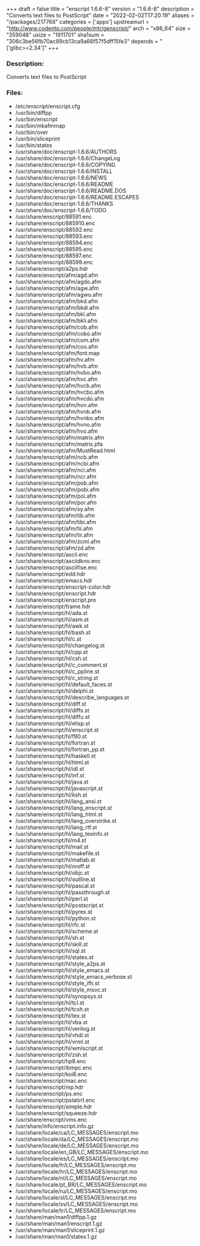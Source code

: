 +++
draft = false
title = "enscript 1.6.6-8"
version = "1.6.6-8"
description = "Converts text files to PostScript"
date = "2022-02-02T17:20:19"
aliases = "/packages/217768"
categories = ['apps']
upstreamurl = "http://www.codento.com/people/mtr/genscript/"
arch = "x86_64"
size = "359048"
usize = "1911701"
sha1sum = "306c3be56fb70ac89cb13ca9a66f57f5dff15fe3"
depends = "['glibc>=2.34']"
+++
### Description: 
Converts text files to PostScript

### Files: 
* /etc/enscript/enscript.cfg
* /usr/bin/diffpp
* /usr/bin/enscript
* /usr/bin/mkafmmap
* /usr/bin/over
* /usr/bin/sliceprint
* /usr/bin/states
* /usr/share/doc/enscript-1.6.6/AUTHORS
* /usr/share/doc/enscript-1.6.6/ChangeLog
* /usr/share/doc/enscript-1.6.6/COPYING
* /usr/share/doc/enscript-1.6.6/INSTALL
* /usr/share/doc/enscript-1.6.6/NEWS
* /usr/share/doc/enscript-1.6.6/README
* /usr/share/doc/enscript-1.6.6/README.DOS
* /usr/share/doc/enscript-1.6.6/README.ESCAPES
* /usr/share/doc/enscript-1.6.6/THANKS
* /usr/share/doc/enscript-1.6.6/TODO
* /usr/share/enscript/88591.enc
* /usr/share/enscript/885910.enc
* /usr/share/enscript/88592.enc
* /usr/share/enscript/88593.enc
* /usr/share/enscript/88594.enc
* /usr/share/enscript/88595.enc
* /usr/share/enscript/88597.enc
* /usr/share/enscript/88599.enc
* /usr/share/enscript/a2ps.hdr
* /usr/share/enscript/afm/agd.afm
* /usr/share/enscript/afm/agdo.afm
* /usr/share/enscript/afm/agw.afm
* /usr/share/enscript/afm/agwo.afm
* /usr/share/enscript/afm/bkd.afm
* /usr/share/enscript/afm/bkdi.afm
* /usr/share/enscript/afm/bkl.afm
* /usr/share/enscript/afm/bkli.afm
* /usr/share/enscript/afm/cob.afm
* /usr/share/enscript/afm/cobo.afm
* /usr/share/enscript/afm/com.afm
* /usr/share/enscript/afm/coo.afm
* /usr/share/enscript/afm/font.map
* /usr/share/enscript/afm/hv.afm
* /usr/share/enscript/afm/hvb.afm
* /usr/share/enscript/afm/hvbo.afm
* /usr/share/enscript/afm/hvc.afm
* /usr/share/enscript/afm/hvcb.afm
* /usr/share/enscript/afm/hvcbo.afm
* /usr/share/enscript/afm/hvcdo.afm
* /usr/share/enscript/afm/hvn.afm
* /usr/share/enscript/afm/hvnb.afm
* /usr/share/enscript/afm/hvnbo.afm
* /usr/share/enscript/afm/hvno.afm
* /usr/share/enscript/afm/hvo.afm
* /usr/share/enscript/afm/matrix.afm
* /usr/share/enscript/afm/matrix.pfa
* /usr/share/enscript/afm/MustRead.html
* /usr/share/enscript/afm/ncb.afm
* /usr/share/enscript/afm/ncbi.afm
* /usr/share/enscript/afm/nci.afm
* /usr/share/enscript/afm/ncr.afm
* /usr/share/enscript/afm/pob.afm
* /usr/share/enscript/afm/pobi.afm
* /usr/share/enscript/afm/poi.afm
* /usr/share/enscript/afm/por.afm
* /usr/share/enscript/afm/sy.afm
* /usr/share/enscript/afm/tib.afm
* /usr/share/enscript/afm/tibi.afm
* /usr/share/enscript/afm/tii.afm
* /usr/share/enscript/afm/tir.afm
* /usr/share/enscript/afm/zcmi.afm
* /usr/share/enscript/afm/zd.afm
* /usr/share/enscript/ascii.enc
* /usr/share/enscript/asciidkno.enc
* /usr/share/enscript/asciifise.enc
* /usr/share/enscript/edd.hdr
* /usr/share/enscript/emacs.hdr
* /usr/share/enscript/enscript-color.hdr
* /usr/share/enscript/enscript.hdr
* /usr/share/enscript/enscript.pro
* /usr/share/enscript/frame.hdr
* /usr/share/enscript/hl/ada.st
* /usr/share/enscript/hl/asm.st
* /usr/share/enscript/hl/awk.st
* /usr/share/enscript/hl/bash.st
* /usr/share/enscript/hl/c.st
* /usr/share/enscript/hl/changelog.st
* /usr/share/enscript/hl/cpp.st
* /usr/share/enscript/hl/csh.st
* /usr/share/enscript/hl/c_comment.st
* /usr/share/enscript/hl/c_ppline.st
* /usr/share/enscript/hl/c_string.st
* /usr/share/enscript/hl/default_faces.st
* /usr/share/enscript/hl/delphi.st
* /usr/share/enscript/hl/describe_languages.st
* /usr/share/enscript/hl/diff.st
* /usr/share/enscript/hl/diffs.st
* /usr/share/enscript/hl/diffu.st
* /usr/share/enscript/hl/elisp.st
* /usr/share/enscript/hl/enscript.st
* /usr/share/enscript/hl/f90.st
* /usr/share/enscript/hl/fortran.st
* /usr/share/enscript/hl/fortran_pp.st
* /usr/share/enscript/hl/haskell.st
* /usr/share/enscript/hl/html.st
* /usr/share/enscript/hl/idl.st
* /usr/share/enscript/hl/inf.st
* /usr/share/enscript/hl/java.st
* /usr/share/enscript/hl/javascript.st
* /usr/share/enscript/hl/ksh.st
* /usr/share/enscript/hl/lang_ansi.st
* /usr/share/enscript/hl/lang_enscript.st
* /usr/share/enscript/hl/lang_html.st
* /usr/share/enscript/hl/lang_overstrike.st
* /usr/share/enscript/hl/lang_rtf.st
* /usr/share/enscript/hl/lang_texinfo.st
* /usr/share/enscript/hl/m4.st
* /usr/share/enscript/hl/mail.st
* /usr/share/enscript/hl/makefile.st
* /usr/share/enscript/hl/matlab.st
* /usr/share/enscript/hl/nroff.st
* /usr/share/enscript/hl/objc.st
* /usr/share/enscript/hl/outline.st
* /usr/share/enscript/hl/pascal.st
* /usr/share/enscript/hl/passthrough.st
* /usr/share/enscript/hl/perl.st
* /usr/share/enscript/hl/postscript.st
* /usr/share/enscript/hl/pyrex.st
* /usr/share/enscript/hl/python.st
* /usr/share/enscript/hl/rfc.st
* /usr/share/enscript/hl/scheme.st
* /usr/share/enscript/hl/sh.st
* /usr/share/enscript/hl/skill.st
* /usr/share/enscript/hl/sql.st
* /usr/share/enscript/hl/states.st
* /usr/share/enscript/hl/style_a2ps.st
* /usr/share/enscript/hl/style_emacs.st
* /usr/share/enscript/hl/style_emacs_verbose.st
* /usr/share/enscript/hl/style_ifh.st
* /usr/share/enscript/hl/style_msvc.st
* /usr/share/enscript/hl/synopsys.st
* /usr/share/enscript/hl/tcl.st
* /usr/share/enscript/hl/tcsh.st
* /usr/share/enscript/hl/tex.st
* /usr/share/enscript/hl/vba.st
* /usr/share/enscript/hl/verilog.st
* /usr/share/enscript/hl/vhdl.st
* /usr/share/enscript/hl/vrml.st
* /usr/share/enscript/hl/wmlscript.st
* /usr/share/enscript/hl/zsh.st
* /usr/share/enscript/hp8.enc
* /usr/share/enscript/ibmpc.enc
* /usr/share/enscript/koi8.enc
* /usr/share/enscript/mac.enc
* /usr/share/enscript/mp.hdr
* /usr/share/enscript/ps.enc
* /usr/share/enscript/pslatin1.enc
* /usr/share/enscript/simple.hdr
* /usr/share/enscript/squeeze.hdr
* /usr/share/enscript/vms.enc
* /usr/share/info/enscript.info.gz
* /usr/share/locale/ca/LC_MESSAGES/enscript.mo
* /usr/share/locale/da/LC_MESSAGES/enscript.mo
* /usr/share/locale/de/LC_MESSAGES/enscript.mo
* /usr/share/locale/en_GB/LC_MESSAGES/enscript.mo
* /usr/share/locale/es/LC_MESSAGES/enscript.mo
* /usr/share/locale/fr/LC_MESSAGES/enscript.mo
* /usr/share/locale/hr/LC_MESSAGES/enscript.mo
* /usr/share/locale/nl/LC_MESSAGES/enscript.mo
* /usr/share/locale/pt_BR/LC_MESSAGES/enscript.mo
* /usr/share/locale/ru/LC_MESSAGES/enscript.mo
* /usr/share/locale/sl/LC_MESSAGES/enscript.mo
* /usr/share/locale/sv/LC_MESSAGES/enscript.mo
* /usr/share/locale/tr/LC_MESSAGES/enscript.mo
* /usr/share/man/man1/diffpp.1.gz
* /usr/share/man/man1/enscript.1.gz
* /usr/share/man/man1/sliceprint.1.gz
* /usr/share/man/man1/states.1.gz
